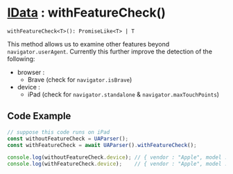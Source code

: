 # [IData](/api/main/overview#methods) : withFeatureCheck()

`withFeatureCheck<T>(): PromiseLike<T> | T`

This method allows us to examine other features beyond `navigator.userAgent`. Currently this further improve the detection of the following:

- browser : 
    - Brave (check for `navigator.isBrave`)
- device  : 
    - iPad (check for `navigator.standalone` & `navigator.maxTouchPoints`)

## Code Example

```js
// suppose this code runs on iPad
const withoutFeatureCheck = UAParser();
const withFeatureCheck = await UAParser().withFeatureCheck();

console.log(withoutFeatureCheck.device); // { vendor : "Apple", model : "Macintosh", type : undefined }
console.log(withFeatureCheck.device);    // { vendor : "Apple", model : "iPad", type : "tablet" }
```